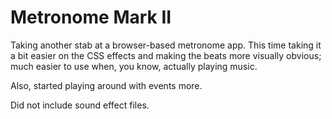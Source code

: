 # Metronome Mark II

Taking another stab at a browser-based metronome app. This time taking it a bit easier on the CSS effects and making the beats more visually obvious; much easier to use when, you know, actually playing music.

Also, started playing around with events more.

Did not include sound effect files.
